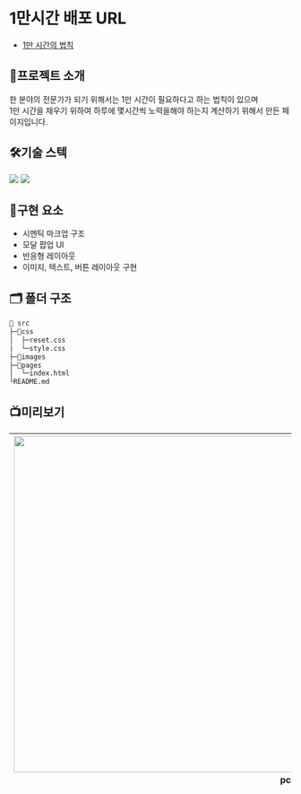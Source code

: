 # 1만시간 배포 URL

- [1만 시간의 법칙](https://chlwlsgh777.github.io/EST_10000_hrs_Rules/pages/index.html)

## 📗프로젝트 소개

한 분야의 전문가가 되기 위해서는 1만 시간이 필요하다고 하는 법칙이 있으며 <br>
1만 시간을 채우기 위하여 하루에 몇시간씩 노력을해야 하는지 계산하기 위해서 만든 페이지입니다.

## 🛠️기술 스텍

<img src="https://img.shields.io/badge/HTML5-E34F26?style=for-the-badge&logo=HTML5&logoColor=white"> <img src="https://img.shields.io/badge/CSS3-1572B6?style=for-the-badge&logo=CSS3&logoColor=white">

## 📌구현 요소

- 시멘틱 마크업 구조
- 모달 팝업 UI
- 반응형 레이아웃
- 이미지, 텍스트, 버튼 레이아웃 구현

## 🗂️ 폴더 구조

```bash
📁 src
├─📁css
│  ├─reset.css
│  └─style.css
├─📁images
├─📁pages
│  └─index.html
└README.md
```

## 📺미리보기

| <img src= "https://github.com/user-attachments/assets/a61cf08f-791d-452f-95fe-84312aa7bb02" width=1000px height= 600px/> pc화면 | <img src="https://github.com/user-attachments/assets/1b7f5f65-e1b7-416a-a807-8b6b6ce07846" width=1000px height=600px/> 반응형 화면 | <img src="https://github.com/user-attachments/assets/0315865f-7bf0-4606-af26-fde980bb8b64" width=1000px height=600px> 모달창 |
| ------------------------------------------------------------------------------------------------------------------------------- | ---------------------------------------------------------------------------------------------------------------------------------- | ---------------------------------------------------------------------------------------------------------------------------- |

